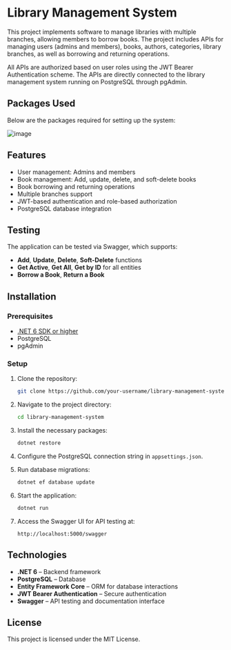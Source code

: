 # Library Management System

This project implements software to manage libraries with multiple branches, allowing members to borrow books. The project includes APIs for managing users (admins and members), books, authors, categories, library branches, as well as borrowing and returning operations.

All APIs are authorized based on user roles using the JWT Bearer Authentication scheme. The APIs are directly connected to the library management system running on PostgreSQL through pgAdmin.

## Packages Used
Below are the packages required for setting up the system:

![image](https://github.com/user-attachments/assets/c78bc6da-32b0-4a01-9f7e-bee7f59c8cdc)


## Features
- User management: Admins and members
- Book management: Add, update, delete, and soft-delete books
- Book borrowing and returning operations
- Multiple branches support
- JWT-based authentication and role-based authorization
- PostgreSQL database integration

## Testing
The application can be tested via Swagger, which supports:
- **Add**, **Update**, **Delete**, **Soft-Delete** functions
- **Get Active**, **Get All**, **Get by ID** for all entities
- **Borrow a Book**, **Return a Book**

## Installation

### Prerequisites
- [.NET 6 SDK or higher](https://dotnet.microsoft.com/download/dotnet/6.0)
- PostgreSQL
- pgAdmin

### Setup
1. Clone the repository:
    ```bash
    git clone https://github.com/your-username/library-management-system.git
    ```

2. Navigate to the project directory:
    ```bash
    cd library-management-system
    ```

3. Install the necessary packages:
    ```bash
    dotnet restore
    ```

4. Configure the PostgreSQL connection string in `appsettings.json`.

5. Run database migrations:
    ```bash
    dotnet ef database update
    ```

6. Start the application:
    ```bash
    dotnet run
    ```

7. Access the Swagger UI for API testing at:
    ```plaintext
    http://localhost:5000/swagger
    ```

## Technologies
- **.NET 6** – Backend framework
- **PostgreSQL** – Database
- **Entity Framework Core** – ORM for database interactions
- **JWT Bearer Authentication** – Secure authentication
- **Swagger** – API testing and documentation interface

## License
This project is licensed under the MIT License.
